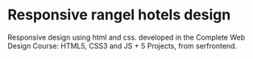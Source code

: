 # Responsive rangel hotels design

Responsive design using html and css. developed in the Complete Web Design Course: HTML5, CSS3 and JS + 5 Projects, from serfrontend.